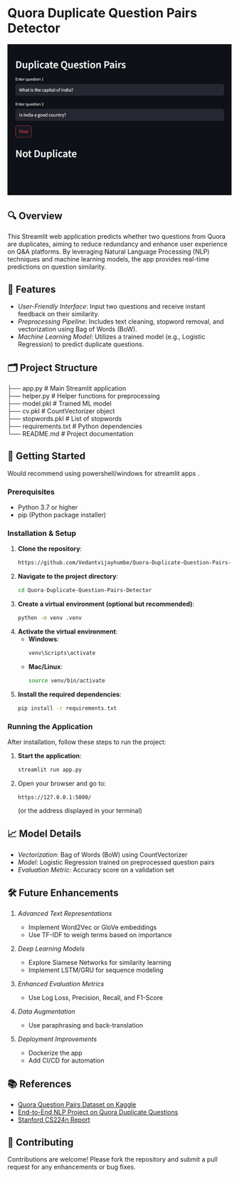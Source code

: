 # Quora Duplicate Question Pairs Detector

![Web App Image](assets/Webapp.png)

## 🔍 Overview

This Streamlit web application predicts whether two questions from Quora are duplicates, aiming to reduce redundancy and enhance user experience on Q&A platforms. By leveraging Natural Language Processing (NLP) techniques and machine learning models, the app provides real-time predictions on question similarity.

## 🧠 Features

- *User-Friendly Interface*: Input two questions and receive instant feedback on their similarity.  
- *Preprocessing Pipeline*: Includes text cleaning, stopword removal, and vectorization using Bag of Words (BoW).  
- *Machine Learning Model*: Utilizes a trained model (e.g., Logistic Regression) to predict duplicate questions.  

## 🗂 Project Structure


├── app.py                 # Main Streamlit application  
├── helper.py              # Helper functions for preprocessing  
├── model.pkl              # Trained ML model  
├── cv.pkl                 # CountVectorizer object  
├── stopwords.pkl          # List of stopwords  
├── requirements.txt       # Python dependencies  
└── README.md              # Project documentation  


## 🚀 Getting Started

Would recommend using powershell/windows for streamlit apps . 

### Prerequisites

- Python 3.7 or higher  
- pip (Python package installer)  

### Installation & Setup

1. **Clone the repository**:
   ```bash
   https://github.com/Vedantvijayhumbe/Quora-Duplicate-Question-Pairs-Detector.git
   ```
2. **Navigate to the project directory**:
   ```bash
   cd Quora-Duplicate-Question-Pairs-Detector 
   ```
3. **Create a virtual environment (optional but recommended)**:
   ```bash
   python -m venv .venv
   ```
4. **Activate the virtual environment**:
   - **Windows**:
     ```bash
     venv\Scripts\activate
     ```
   - **Mac/Linux**:
     ```bash
     source venv/bin/activate
     ```
5. **Install the required dependencies**:
   ```bash
   pip install -r requirements.txt
   ```

### Running the Application

After installation, follow these steps to run the project:

1. **Start the application**:
   ```bash
   streamlit run app.py
   ```
2. Open your browser and go to:
   ```
   https://127.0.0.1:5000/
   ```
   (or the address displayed in your terminal)

## 📈 Model Details

- *Vectorization*: Bag of Words (BoW) using CountVectorizer  
- *Model*: Logistic Regression trained on preprocessed question pairs  
- *Evaluation Metric*: Accuracy score on a validation set  

## 🛠 Future Enhancements

1. *Advanced Text Representations*  
   - Implement Word2Vec or GloVe embeddings  
   - Use TF-IDF to weigh terms based on importance  

2. *Deep Learning Models*  
   - Explore Siamese Networks for similarity learning  
   - Implement LSTM/GRU for sequence modeling  

3. *Enhanced Evaluation Metrics*  
   - Use Log Loss, Precision, Recall, and F1-Score  

4. *Data Augmentation*  
   - Use paraphrasing and back-translation  

5. *Deployment Improvements*  
   - Dockerize the app  
   - Add CI/CD for automation  

## 📚 References

- [Quora Question Pairs Dataset on Kaggle](https://www.kaggle.com/datasets/vennela18/quora-question-pairs-train)  
- [End-to-End NLP Project on Quora Duplicate Questions](https://www.analyticsvidhya.com/blog/2023/04/end-to-end-nlp-project-on-quora-duplicate-questions-pair-identification/)  
- [Stanford CS224n Report](https://web.stanford.edu/class/archive/cs/cs224n/cs224n.1174/reports/2759336.pdf)

## 🤝 Contributing

Contributions are welcome! Please fork the repository and submit a pull request for any enhancements or bug fixes.
